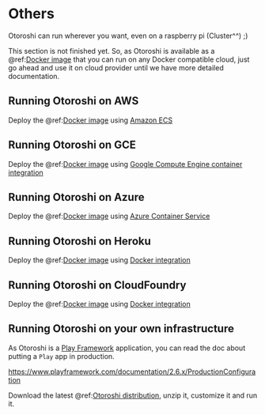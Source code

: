 # Others

Otoroshi can run wherever you want, even on a raspberry pi (Cluster^^) ;)

This section is not finished yet. So, as Otoroshi is available as a @ref:[Docker image](../getotoroshi/fromdocker.md) that you can run on any Docker compatible cloud, just go ahead and use it on cloud provider until we have more detailed documentation.

## Running Otoroshi on AWS

Deploy the @ref:[Docker image](../firstrun/run.md#from-docker) using [Amazon ECS](https://docs.aws.amazon.com/AmazonECS/latest/developerguide/docker-basics.html)

## Running Otoroshi on GCE

Deploy the @ref:[Docker image](../firstrun/run.md#from-docker) using [Google Compute Engine container integration](https://cloud.google.com/compute/docs/containers/deploying-containers)

## Running Otoroshi on Azure

Deploy the @ref:[Docker image](../firstrun/run.md#from-docker) using [Azure Container Service](https://azure.microsoft.com/en-us/services/container-service/)

## Running Otoroshi on Heroku

Deploy the @ref:[Docker image](../firstrun/run.md#from-docker) using [Docker integration](https://devcenter.heroku.com/articles/container-registry-and-runtime)

## Running Otoroshi on CloudFoundry

Deploy the @ref:[Docker image](../firstrun/run.md#from-docker) using [Docker integration](https://docs.cloudfoundry.org/adminguide/docker.html)

## Running Otoroshi on your own infrastructure

As Otoroshi is a [Play Framework](https://www.playframework.com) application, you can read the doc about putting a `Play` app in production.

https://www.playframework.com/documentation/2.6.x/ProductionConfiguration

Download the latest @ref:[Otoroshi distribution](../getotoroshi/frombinaries.md), unzip it, customize it and run it.
